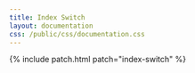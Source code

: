 ```yaml
---
title: Index Switch
layout: documentation
css: /public/css/documentation.css
---
```


{% include patch.html patch="index-switch" %}

